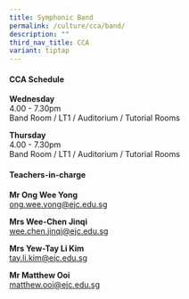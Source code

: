 ```yaml
---
title: Symphonic Band
permalink: /culture/cca/band/
description: ""
third_nav_title: CCA
variant: tiptap
---
```

<h4><strong>CCA Schedule</strong></h4>
<p><strong>Wednesday</strong>
<br>4.00 - 7.30pm
<br>Band Room / LT1 / Auditorium / Tutorial Rooms</p>
<p><strong>Thursday</strong>
<br>4.00 - 7.30pm
<br>Band Room / LT1 / Auditorium / Tutorial Rooms</p>
<p></p>
<h4><strong>Teachers-in-charge</strong></h4>
<p><strong>Mr Ong Wee Yong</strong>
<br><a href="mailto:ong.wee.yong@ejc.edu.sg" rel="noopener noreferrer nofollow" target="_blank">ong.wee.yong@ejc.edu.sg</a>
</p>
<p><strong>Mrs Wee-Chen Jinqi</strong>
<br><a href="mailto:wee.chen.jinqi@ejc.edu.sg" rel="noopener noreferrer nofollow" target="_blank">wee.chen.jinqi@ejc.edu.sg</a>
</p>
<p><strong>Mrs Yew-Tay Li Kim</strong>
<br><a href="mailto:tay.li.kim@ejc.edu.sg" rel="noopener nofollow" target="_blank">tay.li.kim@ejc.edu.sg</a>
</p>
<p><strong>Mr Matthew Ooi</strong>
<br><a href="mailto:matthew.ooi@ejc.edu.sg" rel="noopener nofollow" target="_blank">matthew.ooi@ejc.edu.sg</a>
</p>